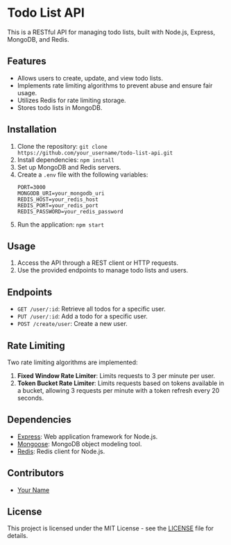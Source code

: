 
# Todo List API

This is a RESTful API for managing todo lists, built with Node.js, Express, MongoDB, and Redis.

## Features

- Allows users to create, update, and view todo lists.
- Implements rate limiting algorithms to prevent abuse and ensure fair usage.
- Utilizes Redis for rate limiting storage.
- Stores todo lists in MongoDB.

## Installation

1. Clone the repository: `git clone https://github.com/your_username/todo-list-api.git`
2. Install dependencies: `npm install`
3. Set up MongoDB and Redis servers.
4. Create a `.env` file with the following variables:
    ```
    PORT=3000
    MONGODB_URI=your_mongodb_uri
    REDIS_HOST=your_redis_host
    REDIS_PORT=your_redis_port
    REDIS_PASSWORD=your_redis_password
    ```
5. Run the application: `npm start`

## Usage

1. Access the API through a REST client or HTTP requests.
2. Use the provided endpoints to manage todo lists and users.

## Endpoints

- `GET /user/:id`: Retrieve all todos for a specific user.
- `PUT /user/:id`: Add a todo for a specific user.
- `POST /create/user`: Create a new user.

## Rate Limiting

Two rate limiting algorithms are implemented:

1. **Fixed Window Rate Limiter**: Limits requests to 3 per minute per user.
2. **Token Bucket Rate Limiter**: Limits requests based on tokens available in a bucket, allowing 3 requests per minute with a token refresh every 20 seconds.

## Dependencies

- [Express](https://www.npmjs.com/package/express): Web application framework for Node.js.
- [Mongoose](https://www.npmjs.com/package/mongoose): MongoDB object modeling tool.
- [Redis](https://www.npmjs.com/package/redis): Redis client for Node.js.

## Contributors

- [Your Name](https://github.com/your_username)

## License

This project is licensed under the MIT License - see the [LICENSE](LICENSE) file for details.

